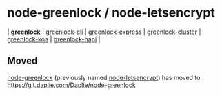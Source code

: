 node-greenlock / node-letsencrypt
=====

| **greenlock**
| [greenlock-cli](https://git.daplie.com/Daplie/greenlock-cli)
| [greenlock-express](https://git.daplie.com/Daplie/greenlock-express)
| [greenlock-cluster](https://git.daplie.com/Daplie/greenlock-cluster)
| [greenlock-koa](https://git.daplie.com/Daplie/greenlock-koa)
| [greenlock-hapi](https://git.daplie.com/Daplie/greenlock-hapi)
|

Moved
-----

[node-greenlock](https://git.daplie.com/Daplie/node-greenlock) (previously named [node-letsencrypt](https://git.daplie.com/Daplie/node-greenlock))
has moved to https://git.daplie.com/Daplie/node-greenlock
